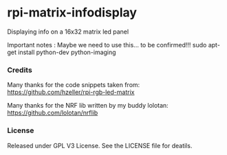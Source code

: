 # rpi-matrix-infodisplay
Displaying info on a 16x32 matrix led panel


Important notes : 
Maybe we need to use this... to be confirmed!!!
sudo apt-get install python-dev python-imaging


### Credits

Many thanks for the code snippets taken from:  https://github.com/hzeller/rpi-rgb-led-matrix

Many thanks for the NRF lib written by my buddy lolotan:  https://github.com/lolotan/nrflib


### License

Released under GPL V3 License. See the LICENSE file for deatils.
